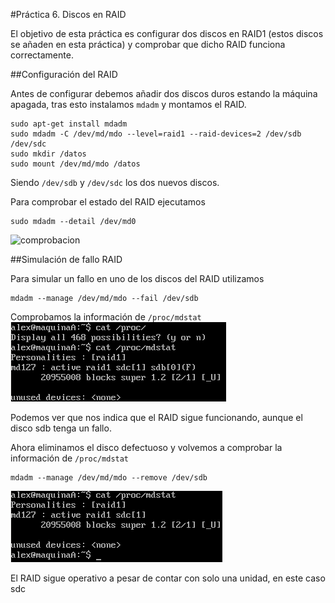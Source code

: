 #Práctica 6. Discos en RAID

El objetivo de esta práctica es configurar dos discos en RAID1 (estos discos se añaden en esta práctica) y comprobar que dicho RAID funciona correctamente.


##Configuración del RAID

Antes de configurar debemos añadir dos discos duros estando la máquina apagada, tras esto instalamos `mdadm` y montamos el RAID.

~~~
sudo apt-get install mdadm
sudo mdadm -C /dev/md/mdo --level=raid1 --raid-devices=2 /dev/sdb /dev/sdc
sudo mkdir /datos
sudo mount /dev/md/mdo /datos
~~~
  
Siendo `/dev/sdb` y `/dev/sdc` los dos nuevos discos.

Para comprobar el estado del RAID ejecutamos

~~~
sudo mdadm --detail /dev/md0
~~~

![comprobacion](Imagenes/comprobación-raid.png "Comprobación RAID")

##Simulación de fallo RAID

Para simular un fallo en uno de los discos del RAID utilizamos

~~~
mdadm --manage /dev/md/mdo --fail /dev/sdb
~~~

Comprobamos la información de `/proc/mdstat`
![simulacion_fallo](Imagenes/infoAntesBorrarHdd.png "Información /proc/mdstat")

Podemos ver que nos indica que el RAID sigue funcionando, aunque el disco sdb tenga un fallo.

Ahora eliminamos el disco defectuoso y volvemos a comprobar la información de `/proc/mdstat`
~~~
mdadm --manage /dev/md/mdo --remove /dev/sdb
~~~
![simulacion_fallo](Imagenes/infoTrasBorrarHdd.png "Información /proc/mdstat")

El RAID sigue operativo a pesar de contar con solo una unidad, en este caso sdc









